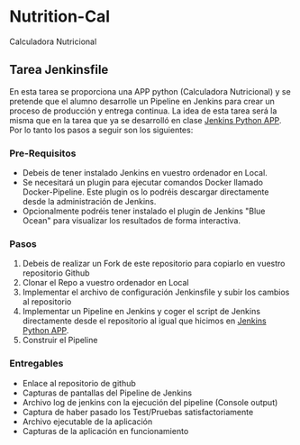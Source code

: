 # Nutrition-Cal
Calculadora Nutricional

<!-- GETTING STARTED -->
## Tarea Jenkinsfile

En esta tarea se proporciona una APP python (Calculadora Nutricional) y se pretende que el alumno desarrolle un Pipeline en Jenkins para crear un proceso de producción y entrega continua. La idea de esta tarea será la misma que en la tarea que ya se desarrolló en clase [Jenkins Python APP](https://informatica.cv.uma.es/mod/page/view.php?id=443159). Por lo tanto los pasos a seguir son los siguientes: 

### Pre-Requisitos
- Debeis de tener instalado Jenkins en vuestro ordenador en Local.
- Se necesitará un plugin para ejecutar comandos Docker llamado Docker-Pipeline. Este plugin os lo podréis descargar directamente desde la administración de Jenkins.
- Opcionalmente podréis tener instalado el plugin de Jenkins "Blue Ocean" para visualizar los resultados de forma interactiva.

### Pasos
1. Debeis de realizar un Fork de este repositorio para copiarlo en vuestro repositorio Github
2. Clonar el Repo a vuestro ordenador en Local
3. Implementar el archivo de configuración Jenkinsfile y subir los cambios al repositorio
4. Implementar un Pipeline en Jenkins y coger el script de Jenkins directamente desde el repositorio al igual que hicimos en [Jenkins Python APP](https://informatica.cv.uma.es/mod/page/view.php?id=443159).
5. Construir el Pipeline

### Entregables
- Enlace al repositorio de github
- Capturas de pantallas del Pipeline de Jenkins
- Archivo log de jenkins con la ejecución del pipeline (Console output)
- Captura de haber pasado los Test/Pruebas satisfactoriamente
- Archivo ejecutable de la aplicación
- Capturas de la aplicación en funcionamiento



